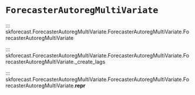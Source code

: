 # `ForecasterAutoregMultiVariate`

::: skforecast.ForecasterAutoregMultiVariate.ForecasterAutoregMultiVariate.ForecasterAutoregMultiVariate

::: skforecast.ForecasterAutoregMultiVariate.ForecasterAutoregMultiVariate.ForecasterAutoregMultiVariate._create_lags

::: skforecast.ForecasterAutoregMultiVariate.ForecasterAutoregMultiVariate.ForecasterAutoregMultiVariate.__repr__
